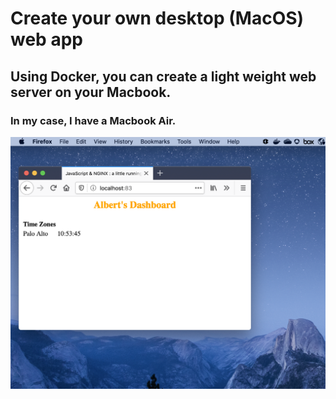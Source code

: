 # Create your own desktop (MacOS) web app
## Using Docker, you can create a light weight web server on your Macbook.
### In my case, I have a Macbook Air.
![make you own web app](jsclock_webapp.png)
